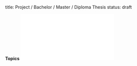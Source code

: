 title: Project / Bachelor / Master / Diploma Thesis
status: draft

**Topics**
![Test Ausschreibung](thesis/test.pdf)	
